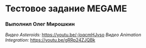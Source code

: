 # Тестовое задание MEGAME
### Выполнил Олег Мирошкин
*Видео Asteroids:* https://youtu.be/-loqcmHJvso
*Видео Animation Integration:* https://youtu.be/gRRp24ZJQBk
